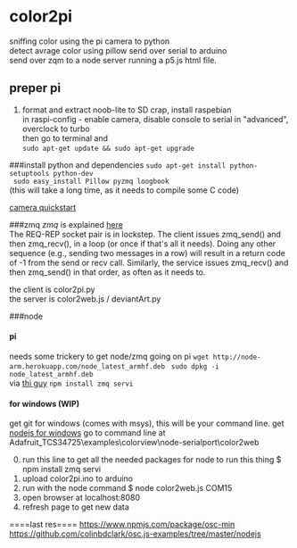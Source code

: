 # color2pi
sniffing color using the pi camera  to python  
detect avrage color using pillow
send over serial to arduino   
send over zqm to a node server running a p5.js html file.

## preper pi
1. format and extract noob-lite to SD crap, install raspebian  
in raspi-config - enable camera, disable console to serial in "advanced", overclock to turbo  
then go to terminal and  
```sudo apt-get update && sudo apt-get upgrade```

###install python and dependencies
```sudo apt-get install python-setuptools python-dev```  
``` sudo easy_install Pillow pyzmq loogbook```  
(this will take a long time, as it needs to compile some C code)

[camera quickstart](http://picamera.readthedocs.org/en/release-1.10/quickstart.html)

###zmq
*zmq* is explained [here](http://zguide.zeromq.org/page:all)  
 The REQ-REP socket pair is in lockstep. The client issues zmq_send() and then zmq_recv(), in a loop (or once if that's all it needs). Doing any other sequence (e.g., sending two messages in a row) will result in a return code of -1 from the send or recv call. Similarly, the service issues zmq_recv() and then zmq_send() in that order, as often as it needs to.
 
 the client is color2pi.py  
 the server is color2web.js / deviantArt.py  
 
###node 
#### pi
needs some trickery to get  node/zmq going on pi
```wget http://node-arm.herokuapp.com/node_latest_armhf.deb ```
```sudo dpkg -i node_latest_armhf.deb```  
via [thi guy](http://weworkweplay.com/play/raspberry-pi-nodejs/)
```npm install zmq servi```

#### for windows (WIP)
get git for windows (comes with msys), this will be your command line.
get [nodejs for windows](http://blog.teamtreehouse.com/install-node-js-npm-windows)
go to command line at Adafruit_TCS34725\examples\colorview\node-serialport\color2web

0. run this line to get all the needed packages for node to run this thing
$ npm install zmq servi
1. upload color2pi.ino to arduino
2. run with the node command 
$ node color2web.js COM15
3. open browser at localhost:8080
4. refresh page to get new data


====last res====
https://www.npmjs.com/package/osc-min  
https://github.com/colinbdclark/osc.js-examples/tree/master/nodejs

